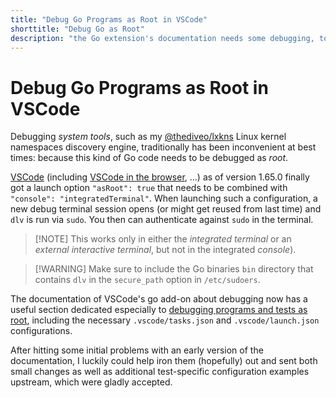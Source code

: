 ```yaml
---
title: "Debug Go Programs as Root in VSCode"
shorttitle: "Debug Go as Root"
description: "the Go extension's documentation needs some debugging, too."
---
```


# Debug Go Programs as Root in VSCode

Debugging _system tools_, such as my
[@thediveo/lxkns](https://github.com/thediveo/lxkns) Linux kernel namespaces
discovery engine, traditionally has been inconvenient at best times: because
this kind of Go code needs to be debugged as _root_.

[VSCode](https://code.visualstudio.com/) (including [VSCode in the
browser](https://github.com/coder/code-server), ...) as of version 1.65.0
finally got a launch option `"asRoot": true` that needs to be combined with
`"console": "integratedTerminal"`. When launching such a configuration, a new
debug terminal session opens (or might get reused from last time) and `dlv` is
run via `sudo`. You then can authenticate against `sudo` in the terminal.

> [!NOTE] This works only in either the _integrated terminal_ or an _external
> interactive terminal_, but not in the integrated _console_).

> [!WARNING] Make sure to include the Go binaries `bin` directory that contains
> `dlv` in the `secure_path` option in `/etc/sudoers`.

The documentation of VSCode's go add-on about debugging now has a useful section
dedicated especially to [debugging programs and tests as
root](https://github.com/golang/vscode-go/blob/master/docs/debugging.md#debugging-programs-and-tests-as-root),
including the necessary `.vscode/tasks.json` and `.vscode/launch.json`
configurations.

After hitting some initial problems with an early version of the documentation,
I luckily could help iron them (hopefully) out and sent both small changes as
well as additional test-specific configuration examples upstream, which were
gladly accepted.
